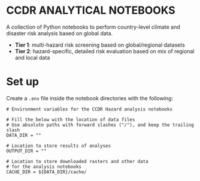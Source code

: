 # CCDR ANALYTICAL NOTEBOOKS
A collection of Python notebooks to perform country-level climate and disaster risk analysis based on global data.

- **Tier 1**: multi-hazard risk screening based on global/regional datasets
- **Tier 2**: hazard-specific, detailed risk evaluation based on mix of regional and local data


# Set up

Create a `.env` file inside the notebook directories with the following:

```
# Environment variables for the CCDR Hazard analysis notebooks

# Fill the below with the location of data files
# Use absolute paths with forward slashes ("/"), and keep the trailing slash
DATA_DIR = ""

# Location to store results of analyses
OUTPUT_DIR = ""

# Location to store downloaded rasters and other data
# for the analysis notebooks
CACHE_DIR = ${DATA_DIR}/cache/
```
